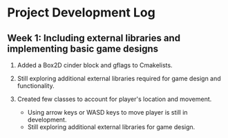 # Project Development Log

## Week 1: Including external libraries and implementing basic game designs
1. Added a Box2D cinder block and gflags to Cmakelists.

2. Still exploring additional external libraries required for game design and functionality.

3. Created few classes to account for player's location and movement.
    * Using arrow keys or WASD keys to move player is still in development.
    * Still exploring additional external libraries for game design.

